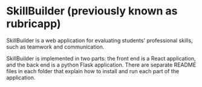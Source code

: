 # SkillBuilder (previously known as rubricapp)
SkillBuilder is a web application for evaluating students' professional skills, such as teamwork and communication.

SkillBuilder is implemented in two parts:  the front end is a React application, and the back end is a python Flask application.  There are separate README files in each folder that explain how to install and run each part of the application.
